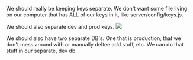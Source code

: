 We should really be keeping keys separate. We don't want some file living on our computer that has ALL of our keys in it, like server/config/keys.js.

We should also separate dev and prod keys.
![](https://www.dropbox.com/s/sjczi1usngvyx3f/Screenshot%202017-12-01%2017.07.51.png?raw=1)

We should also have two separate DB's. One that is production, that we don't mess around with or manually deltee add stuff, etc. We can do that stuff in our separate, dev db.


